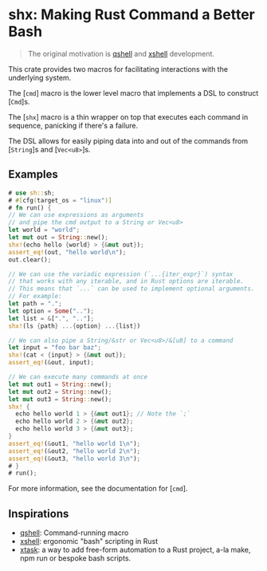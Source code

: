 # shx: Making Rust Command a Better Bash

> The original motivation is [qshell](https://github.com/adsnaider/qshell) and [xshell](https://github.com/matklad/xshell) development.

This crate provides two macros for facilitating interactions with the underlying system.

The [`cmd`] macro is the lower level macro that implements a DSL to construct
[`Cmd`]s.

The [`shx`] macro is a thin wrapper on top that executes each command
in sequence, panicking if there's a failure.

The DSL allows for easily piping data into and out of the commands from [`String`]s and
[`Vec<u8>`]s.

## Examples

```rust
# use sh::sh;
# #[cfg(target_os = "linux")]
# fn run() {
// We can use expressions as arguments
// and pipe the cmd output to a String or Vec<u8>
let world = "world";
let mut out = String::new();
shx!(echo hello {world} > {&mut out});
assert_eq!(out, "hello world\n");
out.clear();

// We can use the variadic expression (`...{iter_expr}`) syntax 
// that works with any iterable, and in Rust options are iterable.
// This means that `...` can be used to implement optional arguments. 
// For example:
let path = ".";
let option = Some("..");
let list = &[".", ".."];
shx!(ls {path} ...{option} ...{list})

// We can also pipe a String/&str or Vec<u8>/&[u8] to a command
let input = "foo bar baz";
shx!(cat < {input} > {&mut out});
assert_eq!(&out, input);

// We can execute many commands at once
let mut out1 = String::new();
let mut out2 = String::new();
let mut out3 = String::new();
shx! {
  echo hello world 1 > {&mut out1}; // Note the `;`
  echo hello world 2 > {&mut out2};
  echo hello world 3 > {&mut out3};
}
assert_eq!(&out1, "hello world 1\n");
assert_eq!(&out2, "hello world 2\n");
assert_eq!(&out3, "hello world 3\n");
# }
# run();
```

For more information, see the documentation for [`cmd`].

## Inspirations

- [qshell](https://github.com/adsnaider/qshell): Command-running macro
- [xshell](https://github.com/matklad/xshell): ergonomic "bash" scripting in Rust
- [xtask](https://github.com/matklad/cargo-xtask): a way to add free-form automation to a Rust project, a-la make, npm run or bespoke bash scripts.
